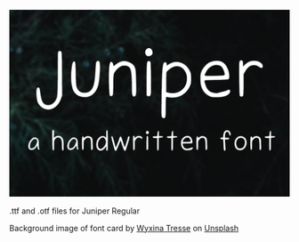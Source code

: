 <p align="center">
<img src="https://raw.githubusercontent.com/leojamesstrong/juniper-font/main/Font%20Card.png">
</p>
.ttf and .otf files for Juniper Regular

Background image of font card by [Wyxina Tresse](https://unsplash.com/@wyxina) on [Unsplash](https://unsplash.com/)
  
